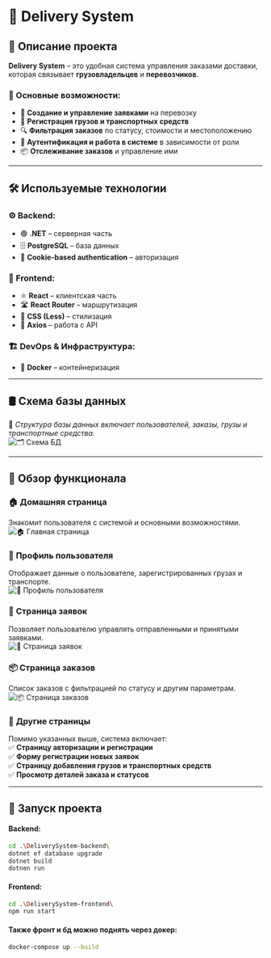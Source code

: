 # 🚀 Delivery System

## 📜 Описание проекта
**Delivery System** – это удобная система управления заказами доставки, которая связывает **грузовладельцев** и **перевозчиков**.

### 🎯 Основные возможности:
- 📌 **Создание и управление заявками** на перевозку
- 🚛 **Регистрация грузов и транспортных средств**
- 🔍 **Фильтрация заказов** по статусу, стоимости и местоположению
- 🔑 **Аутентификация и работа в системе** в зависимости от роли
- 📦 **Отслеживание заказов** и управление ими

---

## 🛠️ Используемые технологии

### ⚙ Backend:
- 🟢 **.NET** – серверная часть
- 🗄 **PostgreSQL** – база данных
- 🔑 **Cookie-based authentication** – авторизация

### 🎨 Frontend:
- ⚛ **React** – клиентская часть
- 🛣 **React Router** – маршрутизация
- 🎨 **CSS (Less)** – стилизация
- 📡 **Axios** – работа с API

### 🏗 DevOps & Инфраструктура:
- 🐳 **Docker** – контейнеризация

---

## 🛢 Схема базы данных

📌 *Структура базы данных включает пользователей, заказы, грузы и транспортные средства.*  
![🗂 Схема БД](./screenshots/DeliverySystem_db_image.png)

---

## 🌟 Обзор функционала

### 🏠 **Домашняя страница**
Знакомит пользователя с системой и основными возможностями.  
![🏠 Главная страница](./screenshots/home_page_image.png)

### 👤 **Профиль пользователя**
Отображает данные о пользователе, зарегистрированных грузах и транспорте.  
![👤 Профиль пользователя](./screenshots/cargo_owner_profile_image.png)

### 📝 **Страница заявок**
Позволяет пользователю управлять отправленными и принятыми заявками.  
![📑 Страница заявок](./screenshots/requests_page_image.png)

### 📦 **Страница заказов**
Список заказов с фильтрацией по статусу и другим параметрам.  
![📦 Страница заказов](./screenshots/orders_page_image.png)

### 🔐 **Другие страницы**
Помимо указанных выше, система включает:  
✅ **Страницу авторизации и регистрации**  
✅ **Форму регистрации новых заявок**  
✅ **Страницу добавления грузов и транспортных средств**  
✅ **Просмотр деталей заказа и статусов**

---

## 🚀 Запуск проекта

#### Backend:
```sh
cd .\DeliverySystem-backend\
dotnet ef database upgrade
dotnet build
dotnen run
```

#### Frontend:
```sh
cd .\DeliverySystem-frontend\
npm run start
```

#### Также фронт и бд можно поднять через докер:
```sh
docker-compose up --build
```

